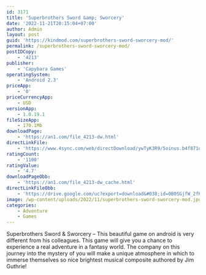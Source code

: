 ```yaml
---
id: 3171
title: 'Superbrothers Sword &amp; Sworcery'
date: '2022-11-21T20:15:04+07:00'
author: Admin
layout: post
guid: 'https://kindmod.com/superbrothers-sword-sworcery-mod/'
permalink: /superbrothers-sword-sworcery-mod/
postIDCopy:
    - '4213'
publisher:
    - 'Capybara Games'
operatingSystem:
    - 'Android 2.3'
priceApp:
    - '0'
priceCurrencyApp:
    - USD
versionApp:
    - 1.0.19.1
fileSizeApp:
    - 170.1Mb
downloadPage:
    - 'https://an1.com/file_4213-dw.html'
directLinkFile:
    - 'https://www.4sync.com/web/directDownload/ywTyK3R9/5oinus.b4f871d976eacb59b7ba8bb72f28b734'
ratingCount:
    - '1100'
ratingValue:
    - '4.7'
downloadPageObb:
    - 'https://an1.com/file_4213-dw_cache.html'
directLinkFileObb:
    - 'https://drive.google.com/uc?export=download&#038;id=0B0SGjfW_2fKYc3k0NVJpQUdEYW8'
image: /wp-content/uploads/2022/11/superbrothers-sword-sworcery-mod.jpg
categories:
    - Adventure
    - Games
---
```


Superbrothers Sword &amp; Sworcery – This beautiful game on android is very different from his colleagues. This game will give you a chance to experience a real adventure in a fantasy world. The company on this journey into the mystery of you will make a unique atmosphere in which to immerse themselves so nice brightest musical composite authored by Jim Guthrie!